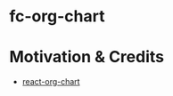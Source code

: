 # fc-org-chart

# Motivation & Credits

- [react-org-chart](https://react-org-chart.now.sh/examples/simple)
